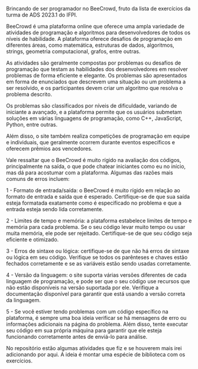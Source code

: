 Brincando de ser programador no BeeCrowd, fruto da lista de exercícios da turma de ADS 2023.1 do IFPI.

BeeCrowd é uma plataforma online que oferece uma ampla variedade de atividades de programação e algoritmos para desenvolvedores de todos os níveis de habilidade. A plataforma oferece desafios de programação em diferentes áreas, como matemática, estruturas de dados, algoritmos, strings, geometria computacional, grafos, entre outras.

As atividades são geralmente compostas por problemas ou desafios de programação que testam as habilidades dos desenvolvedores em resolver problemas de forma eficiente e elegante. Os problemas são apresentados em forma de enunciados que descrevem uma situação ou um problema a ser resolvido, e os participantes devem criar um algoritmo que resolva o problema descrito.

Os problemas são classificados por níveis de dificuldade, variando de iniciante a avançado, e a plataforma permite que os usuários submetam soluções em várias linguagens de programação, como C++, JavaScript, Python, entre outras.

Além disso, o site também realiza competições de programação em equipe e individuais, que geralmente ocorrem durante eventos específicos e oferecem prêmios aos vencedores.

Vale ressaltar que o BeeCrowd é muito rígido na avaliação dos códigos, principalmente na saída, o que pode chatear iniciantes como eu no início, mas dá para acostumar com a plataforma. Algumas das razões mais comuns de erros incluem:

1 - Formato de entrada/saída: o BeeCrowd é muito rígido em relação ao formato de entrada e saída que é esperado. Certifique-se de que sua saída esteja formatada exatamente como é especificado no problema e que a entrada esteja sendo lida corretamente.

2 - Limites de tempo e memória: a plataforma estabelece limites de tempo e memória para cada problema. Se o seu código levar muito tempo ou usar muita memória, ele pode ser rejeitado. Certifique-se de que seu código seja eficiente e otimizado.

3 - Erros de sintaxe ou lógica: certifique-se de que não há erros de sintaxe ou lógica em seu código. Verifique se todos os parênteses e chaves estão fechados corretamente e se as variáveis estão sendo usadas corretamente.

4 - Versão da linguagem: o site suporta várias versões diferentes de cada linguagem de programação, e pode ser que o seu código use recursos que não estão disponíveis na versão suportada por ele. Verifique a documentação disponível para garantir que está usando a versão correta da linguagem.

5 - Se você estiver tendo problemas com um código específico na plataforma, é sempre uma boa ideia verificar se há mensagens de erro ou informações adicionais na página do problema. Além disso, tente executar seu código em sua própria máquina para garantir que ele esteja funcionando corretamente antes de enviá-lo para análise.

No repositório estão algumas atividades que fiz e se houverem mais irei adicionando por aqui. A ideia é montar uma espécie de biblioteca com os exercícios.